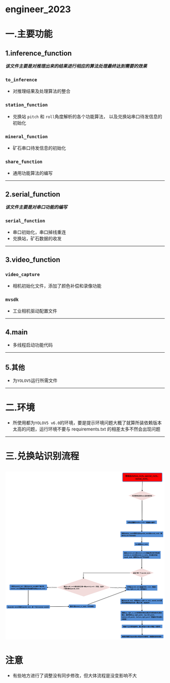 # engineer_2023
# 一.主要功能
## 1.inference_function
***该文件主要是对推理出来的结果进行相应的算法处理最终达到需要的效果***
### `to_inference`
+ 对推理结果及处理算法的整合
### `station_function`
+ 兑换站 `pitch` 和 `roll`角度解析的各个功能算法， 以及兑换站串口待发信息的初始化
### `mineral_function`
+ 矿石串口待发信息的初始化
### `share_function`
+ 通用功能算法的编写
---
## 2.serial_function
***该文件主要是对串口功能的编写***
### `serial_function`
+ 串口初始化，串口掉线重连
+ 兑换站，矿石数据的收发
---
## 3.video_function
### `video_capture`
+ 相机初始化文件，添加了颜色补偿和录像功能
### `mvsdk`
+ 工业相机驱动配置文件
---
## 4.main
+ 多线程启动功能代码
---
## 5.其他
+ 为`YOLOV5`运行所需文件
---
# 二.环境
+ 所使用都为`YOLOV5 v6.0`的环境，要是提示环境问题大概了就算所装依赖版本太高的问题，运行环境不要与 requirements.txt 的相差太多不然会出现问题
---
# 三.兑换站识别流程
![流程图](./%E5%85%91%E6%8D%A2%E7%AB%99%E6%8E%A8%E7%90%86%E6%B5%81%E7%A8%8B.png)
---
# 注意
+ 有些地方进行了调整没有同步修改，但大体流程是没变影响不大
